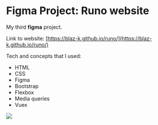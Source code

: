 # Figma Project: Runo website

My third **figma** project.

Link to website: [https://blaz-k.github.io/runo/](https://blaz-k.github.io/runo/)

Tech and concepts that I used:

- HTML
- CSS
- Figma
- Bootstrap
- Flexbox
- Media queries
- Vuex

![](public/assets/img/screenshot.png)
